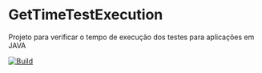 # GetTimeTestExecution

Projeto para verificar o tempo de execução dos testes para aplicações em JAVA

[![Build](https://github.com/lucasvigano/GetTimeTestExecution/actions/workflows/build.yml/badge.svg)](https://github.com/lucasvigano/GetTimeTestExecution/actions/workflows/build.yml)
